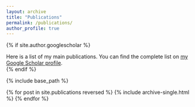 ```yaml
---
layout: archive
title: "Publications"
permalink: /publications/
author_profile: true
---
```


{% if site.author.googlescholar %}
  <div class="wordwrap">Here is a list of my main publications. You can find the complete list on <a href="{{(https://scholar.google.com/citations?user=_Vg1IrUAAAAJ&hl=pt-BR})}">my Google Scholar profile</a>.</div>
{% endif %}

{% include base_path %}

{% for post in site.publications reversed %}
  {% include archive-single.html %}
{% endfor %}
